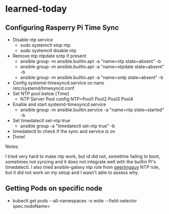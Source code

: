 # learned-today

## Configuring Rasperry Pi Time Sync

* Disable ntp service
  * sudo systemctl stop ntp
  * sudo systemctl disable ntp
* Remove ntp ntpdate sntp if present
  * ansible group -m ansible.builtin.apt -a "name=ntp state=absent" -b
  * ansible group -m ansible.builtin.apt -a "name=ntpdate state=absent" -b
  * ansible group -m ansible.builtin.apt -a "name=sntp state=absent" -b
* Config systemd-timesyncd.service on nano /etc/systemd/timesyncd.conf
* Set NTP pool below [Time]
  * NTP Server Pool config NTP=Pool1 Pool2 Pool3 Pool4
* Enable and start systemd-timesyncd.service
  * ansible group -m ansible.builtin.service -a "name=ntp state=started" -b
* Set timedatectl set-ntp true
  * ansible group -a "timedatectl set-ntp true" -b
* timedatectl to check if the sync and service is on
* Done!

Notes:

I tried very hard to make ntp work, but id did not, sometime failing to boot, sometimes not syncing and it does not integrate well with the builtin Pi's timedatectl.
I also tried ansible-galaxy ntp role from [geerlingguy](https://github.com/geerlingguy/ansible-role-ntp) NTP role, but it did not work on my setup and I wasn't able to assess why.

## Getting Pods on specific node

* kubectl get pods --all-namespaces -o wide --field-selector spec.nodeName=<node>

